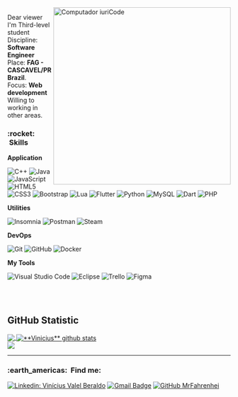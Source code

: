 <img src="https://raw.githubusercontent.com/MicaelliMedeiros/micaellimedeiros/master/image/computer-illustration.png" min-width="400px" max-width="400px" width="400px" align="right" alt="Computador iuriCode">

<p align="left"> 
  Dear viewer<br>
  I'm Third-level student <br>
  Discipline: <strong>Software Engineer</strong><br>
  Place: <strong>FAG - CASCAVEL/PR Brazil</strong>.<br>
  Focus: <strong>Web development</strong><br>
  Willing to working in other areas.
</p>
<h3> :rocket: &nbsp;Skills </h3>

**Application**

  ![C++](https://img.shields.io/badge/-C++-333333?style=flat&logo=C%2B%2B&logoColor=00599C)
  ![Java](https://img.shields.io/badge/-Java-333333?style=flat&logo=Java&logoColor=007396)
  ![JavaScript](https://img.shields.io/badge/-JavaScript-333333?style=flat&logo=javascript)
  ![HTML5](https://img.shields.io/badge/-HTML5-333333?style=flat&logo=HTML5)
  ![CSS3](https://img.shields.io/badge/-CSS-333333?style=flat&logo=CSS3&logoColor=1572B6)
  ![Bootstrap](https://img.shields.io/badge/Bootstrap-563D7C?style=flat&logo=bootstrap&logoColor=white)
  ![Lua](https://img.shields.io/badge/Lua-2C2D72?style=flat&logo=lua&logoColor=1572B6)
  ![Flutter](https://img.shields.io/badge/-Flutter-333333?style=flat&logo=Flutter)
  ![Python](https://img.shields.io/badge/Python-3776AB?style=flat&logo=python&logoColor=white)
  ![MySQL](https://img.shields.io/badge/-MySQL-333333?style=flat&logo=mysql)
  ![Dart](https://img.shields.io/badge/Dart-0175C2?style=flat&logo=dart&logoColor=white)
  ![PHP](https://img.shields.io/badge/PHP-777BB4?style=flat&logo=php&logoColor=white)
  
  **Utilities**

  ![Insomnia](https://img.shields.io/badge/-Insomnia-333333?style=flat&logo=insomnia)
  ![Postman](https://img.shields.io/badge/-Postman-333333?style=flat&logo=postman)
  ![Steam](https://img.shields.io/badge/Steam-000000?style=flat&logo=steam&logoColor=white)

**DevOps**

  ![Git](https://img.shields.io/badge/-Git-333333?style=flat&logo=git)
  ![GitHub](https://img.shields.io/badge/-GitHub-333333?style=flat&logo=github)
  ![Docker](https://img.shields.io/badge/-Docker-333333?style=flat&logo=docker)
  
**My Tools**

  ![Visual Studio Code](https://img.shields.io/badge/-Visual%20Studio%20Code-333333?style=flat&logo=visual-studio-code&logoColor=007ACC)
  ![Eclipse](https://img.shields.io/badge/-Eclipse-333333?style=flat&logo=eclipse-ide&logoColor=2C2255)
  ![Trello](https://img.shields.io/badge/-Trello-333333?style=flat&logo=trello&logoColor=007ACC)
  ![Figma](https://img.shields.io/badge/-Figma-333333?style=flat&logo=figma&logoColor=007ACC)
  
<br/>

<br>

## **GitHub Statistic**

<a href="https://github.com/MrFahrenhei">
  <img align="center" src="https://github-readme-stats.vercel.app/api/top-langs/?username=MrFahrenhei&theme=dracula&hide_langs_below=1" />
</a>

<a href="https://github.com/MrFahrenhei">
 <img align="center" src="https://github-readme-stats.vercel.app/api?username=MrFahrenhei&show_icons=true&theme=dracula&line_height=27" alt="**Vinicius** github stats"/>
</a>

<br>
<img src="https://img.shields.io/static/v1?label=Overview&message=Vinicius%20Valle%20Beraldo&color=f8efd4&style=for-the-badge&logo=GitHub">

<hr>
<h3> :earth_americas: &nbsp;Find me: </h3> 

[![Linkedin: Vinícius Valel Beraldo](https://img.shields.io/badge/-Vinicius%20Valle%20Beraldo-blue?style=flat-square&logo=Linkedin&logoColor=white&link=)](https://www.linkedin.com/in/vin%C3%ADcius-valle-beraldo-9b85a2208/)
[![Gmail Badge](https://img.shields.io/badge/-viniciusvalleb@hotmail.com-006bed?style=flat-square&logo=Gmail&logoColor=white&link=mailto:SEU-EMAIL)](mailto:viniciusvalleb@hotmail.com)
[![GitHub MrFahrenhei]( https://img.shields.io/github/followers/MrFahrenhei?label=follow&style=social)](https://github.com/MrFahrenhei)

